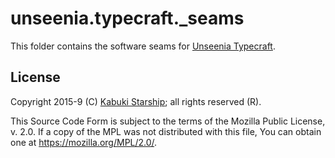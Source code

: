 # unseenia.typecraft._seams

This folder contains the software seams for [Unseenia Typecraft](../readme.md).

## License

Copyright 2015-9 (C) [Kabuki Starship](https://kabukistarship.com); all rights reserved (R).

This Source Code Form is subject to the terms of the Mozilla Public License, v. 2.0. If a copy of the MPL was not distributed with this file, You can obtain one at <https://mozilla.org/MPL/2.0/>.
